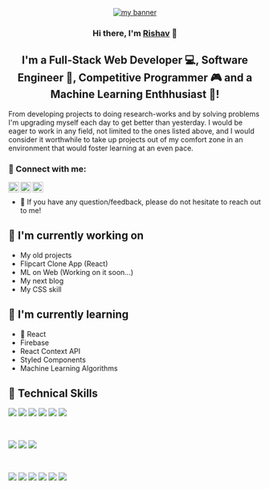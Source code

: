 <p align="center">
  <a href="https://rishav-learnerml.github.io/rishav-chatterjee-resume2022/" target="_blank" rel="noreferrer"><img src="https://drive.google.com/file/d/1tbzyWhTogdHC7PxITZrPJhIbEC9dsN7c/view?usp=sharing" alt="my banner"></a>
</p>

<h3 align="center">
Hi there, I'm <a href="https://www.linkedin.com/in/rishav-chatterjee-384505173/" target="_blank" rel="noreferrer">Rishav</a> 👋
</h3>

<h2 align="center">
I'm a Full-Stack Web Developer 💻, Software Engineer 🤵, Competitive Programmer 🎮 and a Machine Learning Enthhusiast 🤖!
</h2> 

From developing projects to doing research-works and by solving problems I'm upgrading myself each day to get better than yesterday. I would be eager to work in any field, not limited to the ones listed above, and I would consider it worthwhile to take up projects out of my comfort zone in an environment that would foster learning at an even pace. 


### 🤝 Connect with me:

<a href="https://www.linkedin.com/in/rishav-chatterjee-384505173/"><img align="left" src="https://raw.githubusercontent.com/yushi1007/yushi1007/main/images/linkedin.svg" alt="Rishav | LinkedIn" width="21px"/></a>
<a href="mailto:crishav01@gmail.com"><img align="left" src="https://upload.wikimedia.org/wikipedia/commons/thumb/7/7e/Gmail_icon_%282020%29.svg/2560px-Gmail_icon_%282020%29.svg.png" alt="Rishav | Mail" width="21px"/></a>
<a href="https://www.codechef.com/users/rishav_learner/"><img align="left" src="https://res.cloudinary.com/crunchbase-production/image/upload/c_lpad,f_auto,q_auto:eco,dpr_1/zruiknbedz8yqafxbazb" alt="Rishav | Codechef" width="21px"/></a>
</br>
- 💬 If you have any question/feedback, please do not hesitate to reach out to me!

## 🔭 I'm currently working on

- My old projects
- Flipcart Clone App (React)
- ML on Web (Working on it soon...)
- My next blog
- My CSS skill

## 🌱 I'm currently learning

- 📱 React
- Firebase
- React Context API
- Styled Components  
- Machine Learning Algorithms

## 💼 Technical Skills

![](https://img.shields.io/badge/Code-React-informational?style=flat&logo=react&color=61DAFB)
![](https://img.shields.io/badge/Code-Redux-informational?style=flat&logo=Redux&color=764ABC)
![](https://img.shields.io/badge/Code-JavaScript-informational?style=flat&logo=JavaScript&color=F7DF1E)
![](https://img.shields.io/badge/Code-HTML5-informational?style=flat&logo=HTML5&color=E34F26)
![](https://img.shields.io/badge/Code-PostgreSQL-informational?style=flat&logo=PostgreSQL&color=336791)
![](https://img.shields.io/badge/Code-SQLite-informational?style=flat&logo=SQLite&color=003B57)

</br>

![](https://img.shields.io/badge/Style-Bootstrap-informational?style=flat&logo=Bootstrap&color=7952B3)
![](https://img.shields.io/badge/Style-CSS3-informational?style=flat&logo=CSS3&color=1572B6)
![](https://img.shields.io/badge/Style-styled--components-informational?style=flat&logo=styled-components&color=DB7093)


</br>

![](https://img.shields.io/badge/Tools-Figma-informational?style=flat&logo=Figma&color=F24E1E)
![](https://img.shields.io/badge/Tools-NPM-informational?style=flat&logo=NPM&color=CB3837)
![](https://img.shields.io/badge/Tools-Heroku-informational?style=flat&logo=Heroku&color=430098)
![](https://img.shields.io/badge/Tools-Netlify-informational?style=flat&logo=netlify&color=00C7B7)
![](https://img.shields.io/badge/Tools-Git-informational?style=flat&logo=Git&color=F05032)
![](https://img.shields.io/badge/Tools-GitHub-informational?style=flat&logo=GitHub&color=181717)
